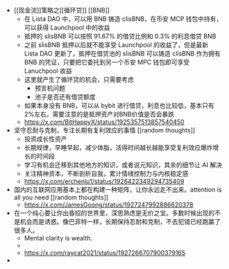 - [[现金流]]策略之[[循环贷]] [[BNB]]
	- 在 Lista DAO 中，可以用 BNB 铸造 clisBNB，在币安 MCP 钱包中持有，可以获得 Launchpool 中的收益
	- 抵押的 slisBNB 可以按照 91.67% 的借贷比例和 0.3% 的利息借贷 BNB
	- 之前 slisBNB 抵押以后就不能享受 Launchpool 的收益了，但是最新 Lista DAO 更新了，抵押在借贷池的 slisBNB 可以铸造 clisBNB 作为拥有 BNB 的凭证，只要把它委托到另一个币安 MPC 钱包即可享受 Lanuchpool 收益
	- 这里就产生了循环贷的机会，只需要考虑
		- 预言机问题
		- 池子是否还有借贷额度
	- 如果本身没有 BNB，可以从 bybit 进行借贷，利息也比较低，基本只有2%左右，需要注意的是抵押资产对BNB价值是否会暴跌
	- https://x.com/BitHappyX/status/1925357513857540450
- 坚守忍耐与克制，专注长期有复利效应的事情 [[random thoughts]]
	- 投资成长性资产
	- 长期规律，早睡早起，减少体脂，活得时间越长越能享受复利效应爆炸增长的时间段
	- 学习有机会迁移到其他地方的知识，或者说元知识，其余的细节让 AI 解决
	- 关注精神资本，不断剖析自我，累计情绪控制力与内核稳定感
	- https://x.com/erchenlu1/status/1926422349294735409
- 国内的互联网应用基本上都在构建一种矩阵，让你永远走不出来。attention is all you need [[random thoughts]]
	- https://x.com/JamesGoong/status/1927247992886620378
- 在一个纯心要让你出昏招的世界里，深思熟虑是无价之宝。多数时候出现的不是机会而是诱惑。像巴菲特一样，长期保持忍耐和克制，不去犯错已经跑赢了很多人。
	- Mental clarity is wealth.
	-
	- https://x.com/raycat2021/status/1927266707900379165
- [](https://x.com/raycat2021/status/1927266707900379165/photo/1)